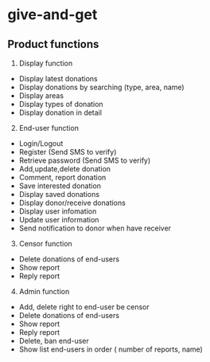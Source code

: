 # give-and-get
## Product functions
1. Display function
* Display latest donations
* Display donations by searching (type, area, name)
* Display areas
* Display types of donation
* Display donation in detail
2. End-user function
* Login/Logout
* Register (Send SMS to verify)
* Retrieve password (Send SMS to verify)
* Add,update,delete donation
* Comment, report donation
* Save interested donation
* Display saved donations
* Display donor/receive donations
* Display user infomation
* Update user information
* Send notification to donor when have receiver
3. Censor function
* Delete donations of end-users
* Show report
* Reply report
4. Admin function
* Add, delete right to end-user be censor
* Delete donations of end-users
* Show report
* Reply report
* Delete, ban end-user
* Show list end-users in order ( number of reports, name)

